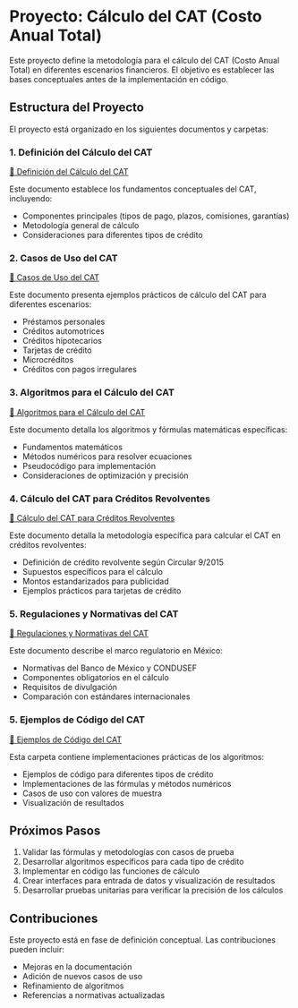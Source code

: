 # Proyecto: Cálculo del CAT (Costo Anual Total)

Este proyecto define la metodología para el cálculo del CAT (Costo Anual Total) en diferentes escenarios financieros. El objetivo es establecer las bases conceptuales antes de la implementación en código.

## Estructura del Proyecto

El proyecto está organizado en los siguientes documentos y carpetas:

### 1. Definición del Cálculo del CAT

[📄 Definición del Cálculo del CAT](./docs/definicion_calculo_cat.md)

Este documento establece los fundamentos conceptuales del CAT, incluyendo:
- Componentes principales (tipos de pago, plazos, comisiones, garantías)
- Metodología general de cálculo
- Consideraciones para diferentes tipos de crédito

### 2. Casos de Uso del CAT

[📄 Casos de Uso del CAT](./docs/casos_uso_cat.md)

Este documento presenta ejemplos prácticos de cálculo del CAT para diferentes escenarios:
- Préstamos personales
- Créditos automotrices
- Créditos hipotecarios
- Tarjetas de crédito
- Microcréditos
- Créditos con pagos irregulares

### 3. Algoritmos para el Cálculo del CAT

[📄 Algoritmos para el Cálculo del CAT](./docs/algoritmos_calculo_cat.md)

Este documento detalla los algoritmos y fórmulas matemáticas específicas:
- Fundamentos matemáticos
- Métodos numéricos para resolver ecuaciones
- Pseudocódigo para implementación
- Consideraciones de optimización y precisión

### 4. Cálculo del CAT para Créditos Revolventes

[📄 Cálculo del CAT para Créditos Revolventes](./docs/creditos_revolventes_cat.md)

Este documento detalla la metodología específica para calcular el CAT en créditos revolventes:
- Definición de crédito revolvente según Circular 9/2015
- Supuestos específicos para el cálculo
- Montos estandarizados para publicidad
- Ejemplos prácticos para tarjetas de crédito

### 5. Regulaciones y Normativas del CAT

[📄 Regulaciones y Normativas del CAT](./docs/regulaciones_cat.md)

Este documento describe el marco regulatorio en México:
- Normativas del Banco de México y CONDUSEF
- Componentes obligatorios en el cálculo
- Requisitos de divulgación
- Comparación con estándares internacionales

### 5. Ejemplos de Código del CAT

[📄 Ejemplos de Código del CAT](./ejemplos/README.md)

Esta carpeta contiene implementaciones prácticas de los algoritmos:
- Ejemplos de código para diferentes tipos de crédito
- Implementaciones de las fórmulas y métodos numéricos
- Casos de uso con valores de muestra
- Visualización de resultados

## Próximos Pasos

1. Validar las fórmulas y metodologías con casos de prueba
2. Desarrollar algoritmos específicos para cada tipo de crédito
3. Implementar en código las funciones de cálculo
4. Crear interfaces para entrada de datos y visualización de resultados
5. Desarrollar pruebas unitarias para verificar la precisión de los cálculos

## Contribuciones

Este proyecto está en fase de definición conceptual. Las contribuciones pueden incluir:
- Mejoras en la documentación
- Adición de nuevos casos de uso
- Refinamiento de algoritmos
- Referencias a normativas actualizadas